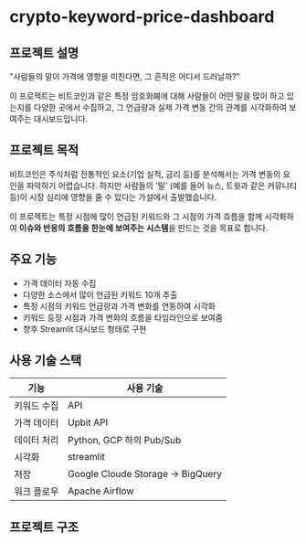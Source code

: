# crypto-keyword-price-dashboard

## 프로젝트 설명
"사람들의 말이 가격에 영향을 미친다면, 그 흔적은 어디서 드러날까?"

이 프로젝트는 비트코인과 같은 특정 암호화폐에 대해 사람들이 어떤 말을 많이 하고 있는지를 다양한 곳에서 수집하고, 그 언급량과 실제 가격 변동 간의 관계를 시각화하여 보여주는 대시보드입니다.

## 프로젝트 목적
비트코인은 주식처럼 전통적인 요소(기업 실적, 금리 등)를 분석해서는 가격 변동의 요인을 파악하기 어렵습니다.
하지만 사람들의 '말' (예를 들어 뉴스, 트윗과 같은 커뮤니티 등)이 시장 심리에 영향을 줄 수 있다는 가설에서 출발했습니다.

이 프로젝트는 특정 시점에 많이 언급된 키워드와 그 시점의 가격 흐름을 함께 시각화하여 **이슈와 반응의 흐름을 한눈에 보여주는 시스템**을 만드는 것을 목표로 합니다.

## 주요 기능
- 가격 데이터 자동 수집
- 다양한 소스에서 많이 언급된 키워드 10개 추출
- 특정 시점의 키워드 언급량과 가격 변화를 연동하여 시각화
- 키워드 등장 시점과 가격 변화의 흐름을 타임라인으로 보여줌
- 향후 Streamlit 대시보드 형태로 구현 

## 사용 기술 스택
| 기능            | 사용 기술 |
|-----------------|-----------|
| 키워드 수집     | API |
| 가격 데이터     | Upbit API |
| 데이터 처리     | Python, GCP 하의 Pub/Sub |
| 시각화         | streamlit |
| 저장           | Google Cloude Storage -> BigQuery |
| 워크 플로우      | Apache Airflow |


## 프로젝트 구조